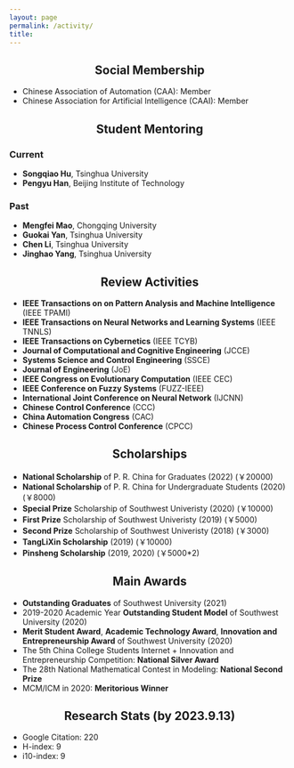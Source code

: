 ```yaml
---
layout: page
permalink: /activity/
title:
---
```



## <center> Social Membership </center> ##

* Chinese Association of Automation (CAA): Member
* Chinese Association for Artificial Intelligence (CAAI): Member

## <center> Student Mentoring</center> ##

### Current ###

* **Songqiao Hu**,  Tsinghua University
* **Pengyu Han**, Beijing Institute of Technology


### Past ###

* **Mengfei Mao**, Chongqing University
* **Guokai Yan**, Tsinghua University
* **Chen Li**, Tsinghua University
* **Jinghao Yang**, Tsinghua University


## <center> Review Activities </center> ##

* **IEEE Transactions on on Pattern Analysis and Machine Intelligence** (IEEE TPAMI) 
* **IEEE Transactions on Neural Networks and Learning Systems** (IEEE TNNLS) 
* **IEEE Transactions on Cybernetics** (IEEE TCYB)
* **Journal of Computational and Cognitive Engineering** (JCCE)
* **Systems Science and Control Engineering** (SSCE)
* **Journal of Engineering** (JoE)
* **IEEE Congress on Evolutionary Computation** (IEEE CEC) 
* **IEEE Conference on Fuzzy Systems** (FUZZ-IEEE) 
* **International Joint Conference on Neural Network** (IJCNN) 
* **Chinese Control Conference** (CCC)
* **China Automation Congress** (CAC)
* **Chinese Process Control Conference** (CPCC)

## <center> Scholarships </center> ##
* **National Scholarship** of P. R. China for Graduates (2022) (￥20000)
* **National Scholarship** of P. R. China for Undergraduate Students (2020) (￥8000)
* **Special Prize** Scholarship of Southwest Univeristy (2020) (￥10000)
* **First Prize** Scholarship of Southwest Univeristy (2019) (￥5000)
* **Second Prize** Scholarship of Southwest Univeristy (2018) (￥3000)
* **TangLiXin Scholarship** (2019) (￥10000)
* **Pinsheng Scholarship** (2019, 2020) (￥5000\*2)


## <center> Main Awards </center> ##
* **Outstanding Graduates** of Southwest University (2021)
* 2019-2020 Academic Year **Outstanding Student Model** of Southwest University (2020)
* **Merit Student Award**, **Academic Technology Award**, **Innovation and Entrepreneurship Award** of Southwest University (2020)
* The 5th China College Students Internet + Innovation and Entrepreneurship Competition: **National Silver Award**
* The 28th National Mathematical Contest in Modeling: **National Second Prize**
* MCM/ICM in 2020: **Meritorious Winner**

## <center> Research Stats (by 2023.9.13)</center> ##

* Google Citation: 220
* H-index: 9
* i10-index: 9